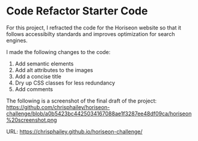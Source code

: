 # Code Refactor Starter Code

For this project, I refracted the code for the Horiseon website so that it follows accessibilty standards and improves optimization for search engines.

I made the following changes to the code: 
1. Add semantic elements 
2. Add alt attributes to the images
3. Add a concise title
4. Dry up CSS classes for less redundancy
5. Add comments

The following is a screenshot of the final draft of the project:
https://github.com/chrisphailey/horiseon-challenge/blob/a0b5423bc4425034167088ae1f3287ee48df09ca/horiseon%20screenshot.png

URL: https://chrisphailey.github.io/horiseon-challenge/






